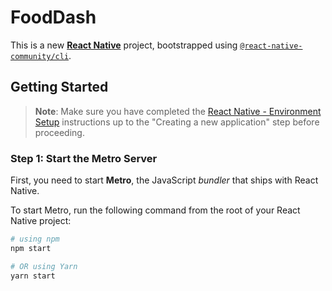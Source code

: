 # FoodDash

This is a new [**React Native**](https://reactnative.dev) project, bootstrapped using [`@react-native-community/cli`](https://github.com/react-native-community/cli).

## Getting Started

> **Note**: Make sure you have completed the [React Native - Environment Setup](https://reactnative.dev/docs/environment-setup) instructions up to the "Creating a new application" step before proceeding.

### Step 1: Start the Metro Server

First, you need to start **Metro**, the JavaScript _bundler_ that ships with React Native.

To start Metro, run the following command from the root of your React Native project:

```bash
# using npm
npm start

# OR using Yarn
yarn start
